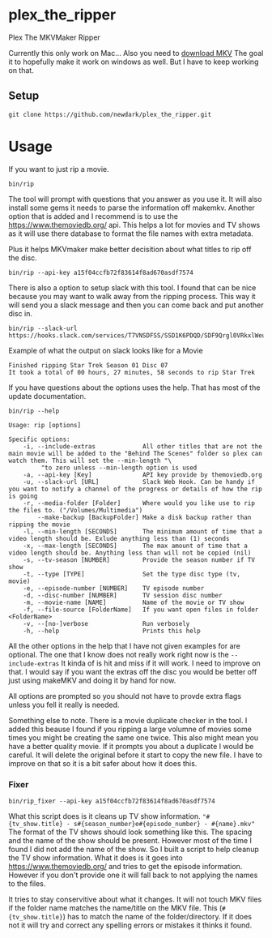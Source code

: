# plex_the_ripper
Plex The MKVMaker Ripper

Currently this only work on Mac... Also you need to [download MKV](https://www.makemkv.com/download/makemkv_v1.14.3_osx.dmg)
The goal it to hopefully make it work on windows as well. But I have to keep working on that.


## Setup
```shell
git clone https://github.com/newdark/plex_the_ripper.git
```

# Usage

If you want to just rip a movie.

```shell
bin/rip
```
The tool will prompt with questions that you answer as you use it. It will also install some gems it needs
to parse the information off makemkv. Another option that is added and I recommend is to use the https://www.themoviedb.org/ api.
This helps a lot for movies and TV shows as it will use there database to format the file names with extra metadata.

Plus it helps MKVmaker make better decisition about what titles to rip off the disc.
```shell
bin/rip --api-key a15f04ccfb72f83614f8ad670asdf7574
```

There is also a option to setup slack with this tool. I found that can be nice because you may want to walk away from the ripping process. This way it will send you a slack message and then you can come back and put another disc in.

```shell
bin/rip --slack-url https://hooks.slack.com/services/T7VNSDFSS/SSD1K6PDQD/SDF9Qrgl0VRkxlWeukdYUJzt
```

Example of what the output on slack looks like for a Movie
```
Finished ripping Star Trek Season 01 Disc 07
It took a total of 00 hours, 27 minutes, 58 seconds to rip Star Trek
```

If you have questions about the options uses the help. That has most of the update documentation.
```shell
bin/rip --help
```
```shell
Usage: rip [options]

Specific options:
    -i, --include-extras             All other titles that are not the main movie will be added to the "Behind The Scenes" folder so plex can watch them. This will set the --min-length "\
         "to zero unless --min-length option is used
    -a, --api-key [Key]              API key provide by themoviedb.org
    -u, --slack-url [URL]            Slack Web Hook. Can be handy if you want to notify a channel of the progress or details of how the rip is going
    -r, --media-folder [Folder]      Where would you like use to rip the files to. ("/Volumes/Multimedia")
        --make-backup [BackupFolder] Make a disk backup rather than ripping the movie
    -l, --min-length [SECONDS]       The minimum amount of time that a video length should be. Exlude anything less than (1) seconds
    -x, --max-length [SECONDS]       The max amount of time that a video length should be. Anything less than will not be copied (nil)
    -s, --tv-season [NUMBER]         Provide the season number if TV show
    -t, --type [TYPE]                Set the type disc type (tv, movie)
    -e, --episode-number [NUMBER]    TV episode number
    -d, --disc-number [NUMBER]       TV session disc number
    -m, --movie-name [NAME]          Name of the movie or TV show
    -f, --file-source [FolderName]   If you want open files in folder <FolderName>
    -v, --[no-]verbose               Run verbosely
    -h, --help                       Prints this help
```

All the other options in the help that I have not given examples for are optional. The one that I know does not really work right now is the `--include-extras` It kinda of is hit and miss if it will work. I need to improve on that. I would say if you want the extras off the disc you would be better off just using makeMKV and doing it by hand for now.

All options are prompted so you should not have to provde extra flags unless you fell it really is needed.

Something else to note. There is a movie duplicate checker in the tool. I added this beause I found if you ripping a large volumne of movies some times you might be creating the same one twice. This also might mean you have a better quality movie. If it prompts you about a duplicate I would be careful. It will delete the original before it start to copy the new file. I have to improve on that so it is a bit safer about how it does this.


### Fixer

```shell
bin/rip_fixer --api-key a15f04ccfb72f83614f8ad670asdf7574
```

What this script does is it cleans up TV show information. `"#{tv_show.title} - s#{season_number}e#{episode_number} - #{name}.mkv"`
The format of the TV shows should look something like this. The spacing and the name of the show should be present. However most of the time I found I did not add the name of the show. So I built a script to help cleanup the TV show information. What it does is it goes into https://www.themoviedb.org/ and tries to get the episode information. However if you don't provide one it will fall back to not applying the names to the files.

It tries to stay conservitive about what it changes. It will not touch MKV files if the folder name matches the name/title on the MKV file. This (`#{tv_show.title}`) has to match the name of the folder/directory. If it does not it will try and correct any spelling errors or mistakes it thinks it found.
